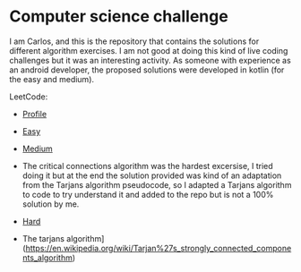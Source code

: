 # Computer science challenge
I am Carlos, and this is the repository that contains the solutions for different algorithm exercises.
I am not good at doing this kind of live coding challenges but it was an interesting activity.
As someone with experience as an android developer, the proposed solutions were developed in kotlin (for the easy and medium).

LeetCode:
* [Profile](https://leetcode.com/carlosescobartriana/)
* [Easy](https://leetcode.com/submissions/detail/1173549575/)
* [Medium](https://leetcode.com/submissions/detail/1177278915/)


* The critical connections algorithm was the hardest excersise, I tried doing it but at the end the solution provided was kind of an adaptation from the Tarjans algorithm pseudocode, so I adapted a Tarjans algorithm to code to try understand it and added to the repo but is not a 100% solution by me.

* [Hard](https://leetcode.com/carlosescobartriana/)
* The tarjans algorithm] (https://en.wikipedia.org/wiki/Tarjan%27s_strongly_connected_components_algorithm)

